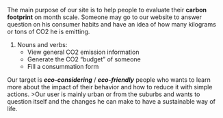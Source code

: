  
The main purpose of our site is to help people to evaluate their **carbon footprint** on month scale. Someone may go to our website to answer question on his consumer habits and have an idea of how many kilograms or tons of CO2 he is emitting. 

1. Nouns and verbs:  
	* View general CO2 emission information  
	* Generate the CO2 “budget” of someone  
    * Fill a consummation form 

Our target is **_eco-considering_** / **_eco-friendly_** people who wants to learn more about the impact of their behavior and how to reduce it with simple actions. >Our user is mainly urban or from the suburbs and wants to question itself and the changes he can make to have a sustainable way of life.  
